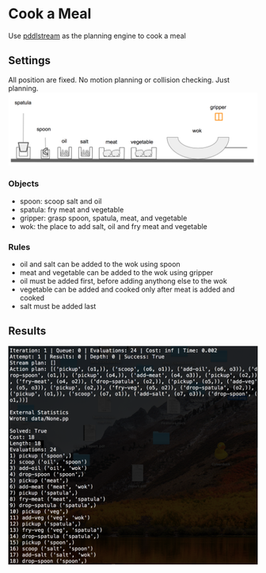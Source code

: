 # Cook a Meal
Use [pddlstream](https://github.com/caelan/pddlstream) as the planning engine to cook a meal

## Settings
All position are fixed. No motion planning or collision checking. Just planning.
<img width="600" alt="plan map" src="https://github.com/jingxixu/lis-work/blob/master/pddl_examples/cook_meal/images/settings.png">

### Objects
- spoon: scoop salt and oil
- spatula: fry meat and vegetable
- gripper: grasp spoon, spatula, meat, and vegetable
- wok: the place to add salt, oil and fry meat and vegetable

### Rules
- oil and salt can be added to the wok using spoon
- meat and vegetable can be added to the wok using gripper
- oil must be added first, before adding anythong else to the wok
- vegetable can be added and cooked only after meat is added and cooked
- salt must be added last

## Results
<img width="600" alt="results" src="https://github.com/jingxixu/lis-work/blob/master/pddl_examples/cook_meal/images/results.png">
